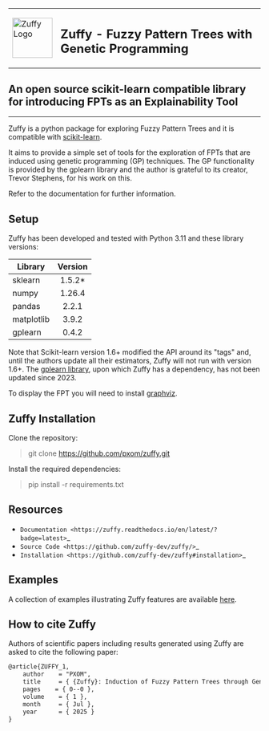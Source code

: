 <table><tr><td><img style="float:left;padding-right:0px;vertical-align:top;border:none" src="https://raw.githubusercontent.com/pxom/zuffy/master/assets/zuffy_logo_small_nb_gr.png" alt="Zuffy Logo" width="80"/></td><td><h2>Zuffy - Fuzzy Pattern Trees with Genetic Programming</h2></td></tr></table>



## An open source scikit-learn compatible library for introducing FPTs as an Explainability Tool
------------------------------------------------------------------------------------------------
<!-- 
![tests](https://github.com/scikit-learn-contrib/project-template/actions/workflows/python-app.yml/badge.svg)
[![codecov](https://codecov.io/gh/scikit-learn-contrib/project-template/graph/badge.svg?token=L0XPWwoPLw)](https://codecov.io/gh/scikit-learn-contrib/project-template)
![doc](https://github.com/scikit-learn-contrib/project-template/actions/workflows/deploy-gh-pages.yml/badge.svg)
```diff
- NOTE THAT THIS PROJECT IS UNDER DEVELOPMENT AND LIKELY TO CHANGE SIGNIFICANTLY UNTIL THE FIRST RELEASE. USE AT YOUR OWN RISK.
```
-->
Zuffy is a python package for exploring Fuzzy Pattern Trees and it is compatible with [scikit-learn](https://scikit-learn.org).

It aims to provide a simple set of tools for the exploration of FPTs that are induced using 
genetic programming (GP) techniques. The GP functionality is provided by the gplearn library
and the author is grateful to its creator, Trevor Stephens, for his work on this.

Refer to the documentation for further information.

## Setup

Zuffy has been developed and tested with Python 3.11 and these library versions:

  Library    | Version  |
| ---------- | :------: |
| sklearn    | 1.5.2*   |
| numpy      | 1.26.4   |
| pandas     | 2.2.1    |
| matplotlib | 3.9.2    |
| gplearn    | 0.4.2    |

Note that Scikit-learn version 1.6+ modified the API around its "tags" and, until the authors update all their estimators, Zuffy will not run with version 1.6+.  The [gplearn library](https://github.com/trevorstephens/gplearn), upon which Zuffy has a dependency, has not been updated since 2023.

To display the FPT you will need to install [graphviz](https://graphviz.org/download/).


## Zuffy Installation
Clone the repository:
> git clone https://github.com/pxom/zuffy.git

Install the required dependencies:
> pip install -r requirements.txt

## Resources

- `Documentation <https://zuffy.readthedocs.io/en/latest/?badge=latest>`_
- `Source Code <https://github.com/zuffy-dev/zuffy/>`_
- `Installation <https://github.com/zuffy-dev/zuffy#installation>`_

## Examples

A collection of examples illustrating Zuffy features are available [here](<https://github.com/pxom/zuffy/tree/master/examples>).

## How to cite Zuffy
Authors of scientific papers including results generated using Zuffy are asked to cite the following paper:

```xml
@article{ZUFFY_1, 
    author    = "PXOM",
    title     = { {Zuffy}: Induction of Fuzzy Pattern Trees through Genetic Programming },
    pages    = { 0--0 },
    volume    = { 1 },
    month     = { Jul },
    year      = { 2025 }
}
```
